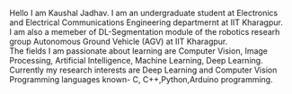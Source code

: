 Hello I am Kaushal Jadhav. I am an undergraduate student at Electronics and Electrical Communications Engineering departmernt at IIT Kharagpur.<br>
I am also a memeber of DL-Segmentation module of the robotics researh group Autonomous Ground Vehicle (AGV) at IIT Kharagpur.<br>
The fields I am passionate about learning are Computer Vision, Image Processing, Artificial Intelligence, Machine Learning, Deep Learning.<br> 
Currently my research interests are Deep Learning and Computer Vision<br>
Programming languages known- C, C++,Python,Arduino programming.
